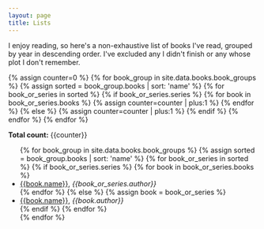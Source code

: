 ```yaml
---
layout: page
title: Lists
---
```


I enjoy reading, so here's a non-exhaustive list of books I've read, grouped by year in descending order. I've excluded any I didn't finish or any whose plot I don't remember.

{% assign counter=0 %}
{% for book_group in site.data.books.book_groups %}
    {% assign sorted = book_group.books | sort: 'name' %}
    {% for book_or_series in sorted %}
        {% if book_or_series.series %}
            {% for book in book_or_series.books %}
                {% assign counter=counter | plus:1 %}
            {% endfor %}
        {% else %}
            {% assign counter=counter | plus:1 %}
        {% endif %}
    {% endfor %}
{% endfor %}

<b>Total count:</b> {{counter}}

<ul>
{% for book_group in site.data.books.book_groups %}
    {% assign sorted = book_group.books | sort: 'name' %}
    {% for book_or_series in sorted %}
        {% if book_or_series.series %}
            {% for book in book_or_series.books %}
                <li>
                    <a href="{{book.amazon_link}}">{{book.name}}</a>,
                    <i class="no-wrap">{{book_or_series.author}}</i>
                </li>
            {% endfor %}
        {% else %}
            {% assign book = book_or_series %}
            <li class="{{class}}">
                <a href="{{book.amazon_link}}">{{book.name}}</a>,
                <i class="no-wrap">{{book.author}}</i>
            </li>
        {% endif %}
    {% endfor %}
    <br/>
{% endfor %}
</ul>
